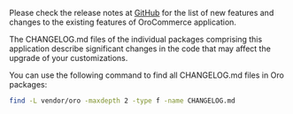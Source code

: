 Please check the release notes at [GitHub](https://github.com/oroinc/orocommerce-enterprise-application/releases) for the list of new features and changes to the existing features of OroCommerce application.

The CHANGELOG.md files of the individual packages comprising this application describe significant changes in the code that may affect the upgrade of your customizations.

You can use the following command to find all CHANGELOG.md files in Oro packages:
```bash
find -L vendor/oro -maxdepth 2 -type f -name CHANGELOG.md
```
